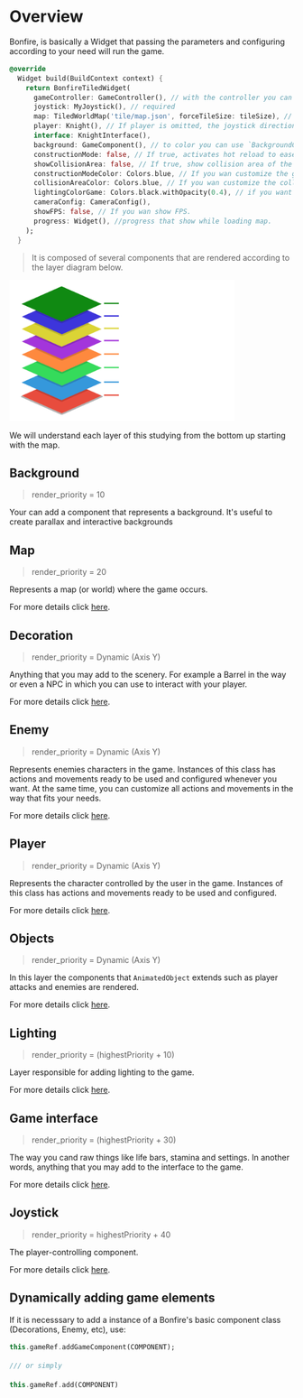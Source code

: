 # Overview

Bonfire, is basically a Widget that passing the parameters and configuring according to your need will run the game.

```dart
@override
  Widget build(BuildContext context) {
    return BonfireTiledWidget(
      gameController: GameController(), // with the controller you can listen to all components of the game, control them and or add new ones.
      joystick: MyJoystick(), // required
      map: TiledWorldMap('tile/map.json', forceTileSize: tileSize), // required
      player: Knight(), // If player is omitted, the joystick directional will control the map view, being very useful in the process of building maps
      interface: KnightInterface(),
      background: GameComponent(), // to color you can use `BackgroundColorGame(Colors.blue)` or create your own background (to use parallax for example) extending from `GameComponent`
      constructionMode: false, // If true, activates hot reload to ease the map constructions and draws the grid
      showCollisionArea: false, // If true, show collision area of the elements
      constructionModeColor: Colors.blue, // If you wan customize the grid color.
      collisionAreaColor: Colors.blue, // If you wan customize the collision area color.
      lightingColorGame: Colors.black.withOpacity(0.4), // if you want to add general lighting for the game
      cameraConfig: CameraConfig(),
      showFPS: false, // If you wan show FPS.
      progress: Widget(), //progress that show while loading map.
    );
  }
```

> It is composed of several components that are rendered according to the layer diagram below.

<img src="_media/layers.png" width="400"/>

We will understand each layer of this studying from the bottom up starting with the map.

## Background

> render_priority = 10

Your can add a component that represents a background. It's useful to create parallax and interactive backgrounds

## Map

> render_priority = 20

Represents a map (or world) where the game occurs.

For more details click [here](map).

## Decoration

> render_priority = Dynamic (Axis Y)

Anything that you may add to the scenery. For example a Barrel in the way or even a NPC in which you can use to interact with your player.

For more details click [here](decoration).

## Enemy

> render_priority = Dynamic (Axis Y)

Represents enemies characters in the game. Instances of this class has actions and movements ready to be used and configured whenever you want. At the same time, you can customize all actions and movements in the way that fits your needs.

For more details click [here](enemy).

## Player

> render_priority = Dynamic (Axis Y)

Represents the character controlled by the user in the game. Instances of this class has actions and movements ready to be used and configured.

For more details click [here](player).

## Objects

> render_priority = Dynamic (Axis Y)

In this layer the components that `AnimatedObject` extends such as player attacks and enemies are rendered.

For more details click [here](Objects).

## Lighting

> render_priority = (highestPriority + 10)

Layer responsible for adding lighting to the game.

For more details click [here](lighting).

## Game interface

> render_priority = (highestPriority + 30)

The way you cand raw things like life bars, stamina and settings. In another words, anything that you may add to the interface to the game.

For more details click [here](game_interface).

## Joystick

> render_priority = highestPriority + 40

The player-controlling component.

For more details click [here](joystick).


## Dynamically adding game elements

If it is necesssary to add a instance of a Bonfire's basic component class (Decorations, Enemy, etc), use:

```dart
this.gameRef.addGameComponent(COMPONENT);

/// or simply

this.gameRef.add(COMPONENT)
```